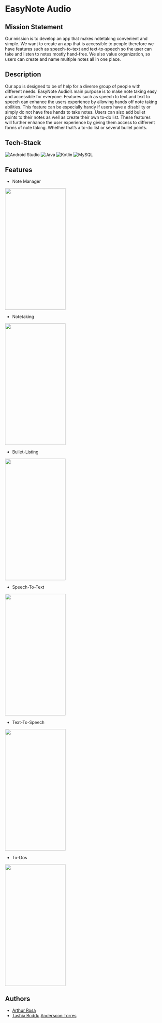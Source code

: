 
# EasyNote Audio
## Mission Statement
Our mission is to develop an app that makes notetaking convenient and simple. We want to create an app that is accessible to people therefore we have features such as speech-to-text and text-to-speech so the user can take and listen to notes mostly hand-free. We also value organization, so users can create and name multiple notes all in one place.
## Description 
Our app is designed to be of help for a diverse group of people with different needs. EasyNote Audio’s main purpose is to make note taking easy and accessible for everyone. Features such as speech to text and text to speech can enhance the users experience by allowing hands off note taking abilities. This feature can be especially handy if users have a disability or simply do not have free hands to take notes. Users can also add bullet points to their notes as well as create their own to-do list. These features will further enhance the user experience by giving them access to different forms of note taking. Whether that’s a to-do list or several bullet points. 



## Tech-Stack

![Android Studio](https://img.shields.io/badge/android%20studio-346ac1?style=for-the-badge&logo=android%20studio&logoColor=white)
![Java](https://img.shields.io/badge/java-%23ED8B00.svg?style=for-the-badge&logo=openjdk&logoColor=white)
![Kotlin](https://img.shields.io/badge/kotlin-%237F52FF.svg?style=for-the-badge&logo=kotlin&logoColor=white)
![MySQL](https://img.shields.io/badge/mysql-4479A1.svg?style=for-the-badge&logo=mysql&logoColor=white)


## Features

- Note Manager
<img align="center" width="200" height="400" src="https://github.com/And3rsonTorres/EasyNoteAudio/assets/106359275/043a947a-9051-4109-8b4c-123252c5f28e">

- Notetaking
<img align="center" width="200" height="400" src="https://github.com/And3rsonTorres/EasyNoteAudio/assets/106359275/2ab857bd-7900-4017-92db-b3bb55f08796">

- Bullet-Listing
<img align="center" width="200" height="400" src="https://github.com/And3rsonTorres/EasyNoteAudio/assets/106359275/5de6aec3-c382-4851-b322-b2ced51e245c">

- Speech-To-Text
<img align="center" width="200" height="400" src="https://github.com/And3rsonTorres/EasyNoteAudio/assets/106359275/393beb50-be50-4191-a571-078244c5b93a">

- Text-To-Speech
<img align="center" width="200" height="400" src="https://github.com/And3rsonTorres/EasyNoteAudio/assets/106359275/52716847-22fd-47b0-9b5c-86a2d80ec899">

- To-Dos
<img align="center" width="200" height="400" src="https://github.com/And3rsonTorres/EasyNoteAudio/assets/106359275/a11418b5-0fa3-4830-aaf8-556729df6813">



## Authors

 - [Arthur Rosa](https://github.com/ArthurRosa01898431)
 - [Tashia Boddu](https://github.com/Tashia0705)
   [Andersoon Torres](httpa://github/And3rsonTorres)
